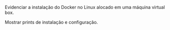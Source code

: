 Evidenciar a instalação do Docker no Linux alocado em uma máquina virtual box.

Mostrar prints de instalação e configuração.
